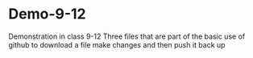 # Demo-9-12
Demonstration in class 9-12
Three files that are part of the basic use of github to download a file make changes and then push it back up
